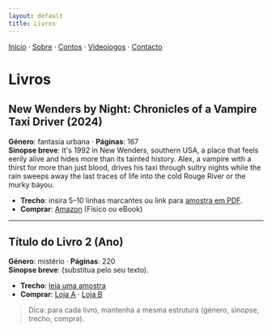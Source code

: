 ```yaml
---
layout: default
title: Livros
---
```

[Início](index.md) · [Sobre](sobre.md) · [Contos](contos.md) · [Videojogos](videojogos.md) · [Contacto](contacto.md)

# Livros

## New Wenders by Night: Chronicles of a Vampire Taxi Driver (2024)
**Género**: fantasia urbana · **Páginas**: 167  
**Sinopse breve**: It's 1992 in New Wenders, southern USA, a place that feels eerily alive and hides more than its tainted history. Alex, a vampire with a thirst for more than just blood, drives his taxi through sultry nights while the rain sweeps away the last traces of life into the cold Rouge River or the murky bayou.

- **Trecho**: insira 5–10 linhas marcantes ou link para [amostra em PDF](#).
- **Comprar**: [Amazon](https://www.amazon.com/New-Wenders-Night-Chronicles-Vampire-ebook/dp/B0DJKZDL8Y) (Físico ou eBook)

---

## Título do Livro 2 (Ano)
**Género**: mistério · **Páginas**: 220  
**Sinopse breve**: (substitua pelo seu texto).

- **Trecho**: [leia uma amostra](#)
- **Comprar**: [Loja A](#) · [Loja B](#)

> Dica: para cada livro, mantenha a mesma estrutura (género, sinopse, trecho, compra).
